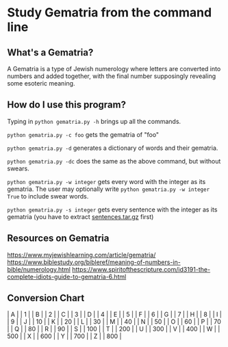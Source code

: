 # Study Gematria from the command line

## What's a Gematria?
A Gematria is a type of Jewish numerology where letters are converted into numbers and added together, with the final number supposingly revealing some esoteric meaning.

## How do I use this program?

Typing in `python gematria.py -h` brings up all the commands.

`python gematria.py -c foo` gets the gematria of "foo"

`python gematria.py -d` generates a dictionary of words and their gematria.

`python gematria.py -dc` does the same as the above command, but without swears.

`python gematria.py -w integer` gets every word with the integer as its gematria. The user may optionally write `python gematria.py -w integer True` to include swear words.

`python gematria.py -s integer` gets every sentence with the integer as its gematria (you have to extract [sentences.tar.gz](https://mega.nz/file/BTZzwAbS#7X2u3AnQtap_TNCPetIqJ6zlF_k771izdt2v_jU5Lvs) first)

## Resources on Gematria
https://www.myjewishlearning.com/article/gematria/
https://www.biblestudy.org/bibleref/meaning-of-numbers-in-bible/numerology.html
https://www.spiritofthescripture.com/id3191-the-complete-idiots-guide-to-gematria-6.html

## Conversion Chart
| A | | 1 |
| B | | 2 |
| C | | 3 |
| D | | 4 |
| E | | 5 |
| F | | 6 |
| G | | 7 |
| H | | 8 |
| I | | 9 |
| J | | 10 |
| K | | 20 |
| L | | 30 |
| M | | 40 |
| N | | 50 |
| O | | 60 |
| P | | 70 |
| Q | | 80 |
| R | | 90 |
| S | | 100 |
| T | | 200 |
| U | | 300 |
| V | | 400 |
| W | | 500 |
| X | | 600 |
| Y | | 700 |
| Z | | 800 |
